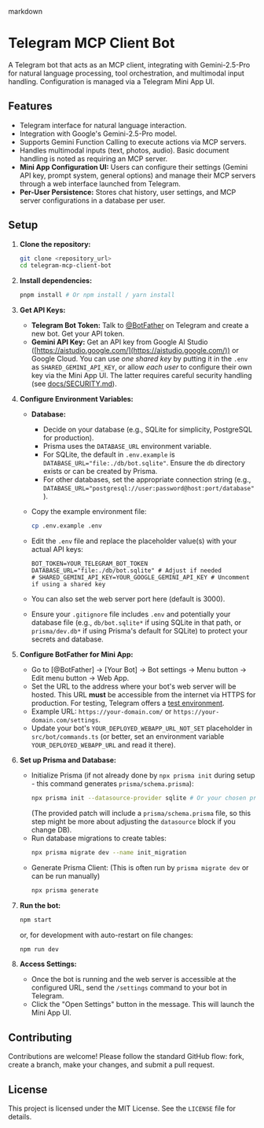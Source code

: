 markdown
# Telegram MCP Client Bot

A Telegram bot that acts as an MCP client, integrating with Gemini-2.5-Pro for natural language processing, tool orchestration, and multimodal input handling. Configuration is managed via a Telegram Mini App UI.

## Features

*   Telegram interface for natural language interaction.
*   Integration with Google's Gemini-2.5-Pro model.
*   Supports Gemini Function Calling to execute actions via MCP servers.
*   Handles multimodal inputs (text, photos, audio). Basic document handling is noted as requiring an MCP server.
*   **Mini App Configuration UI:** Users can configure their settings (Gemini API key, prompt system, general options) and manage their MCP servers through a web interface launched from Telegram.
*   **Per-User Persistence:** Stores chat history, user settings, and MCP server configurations in a database per user.

## Setup

1.  **Clone the repository:**
    ```bash
    git clone <repository_url>
    cd telegram-mcp-client-bot 
    ```

2.  **Install dependencies:**
    ```bash
    pnpm install # Or npm install / yarn install
    ```

3.  **Get API Keys:**
    *   **Telegram Bot Token:** Talk to [@BotFather](https://t.me/BotFather) on Telegram and create a new bot. Get your API token.
    *   **Gemini API Key:** Get an API key from Google AI Studio ([https://aistudio.google.com/](https://aistudio.google.com/)) or Google Cloud. You can use *one shared key* by putting it in the `.env` as `SHARED_GEMINI_API_KEY`, or allow *each user* to configure their own key via the Mini App UI. The latter requires careful security handling (see [docs/SECURITY.md](./SECURITY.md)).

4.  **Configure Environment Variables:**
    *   **Database:**
        *   Decide on your database (e.g., SQLite for simplicity, PostgreSQL for production).
        *   Prisma uses the `DATABASE_URL` environment variable.
        *   For SQLite, the default in `.env.example` is `DATABASE_URL="file:./db/bot.sqlite"`. Ensure the `db` directory exists or can be created by Prisma.
        *   For other databases, set the appropriate connection string (e.g., `DATABASE_URL="postgresql://user:password@host:port/database"`).

    *   Copy the example environment file:
        ```bash
        cp .env.example .env
        ```
    *   Edit the `.env` file and replace the placeholder value(s) with your actual API keys:
        ```dotenv
        BOT_TOKEN=YOUR_TELEGRAM_BOT_TOKEN
        DATABASE_URL="file:./db/bot.sqlite" # Adjust if needed
        # SHARED_GEMINI_API_KEY=YOUR_GOOGLE_GEMINI_API_KEY # Uncomment if using a shared key
        ```
    *   You can also set the web server port here (default is 3000).
    *   Ensure your `.gitignore` file includes `.env` and potentially your database file (e.g., `db/bot.sqlite*` if using SQLite in that path, or `prisma/dev.db*` if using Prisma's default for SQLite) to protect your secrets and database.

5.  **Configure BotFather for Mini App:**
    *   Go to [@BotFather] -> [Your Bot] -> Bot settings -> Menu button -> Edit menu button -> Web App.
    *   Set the URL to the address where your bot's web server will be hosted. This URL **must** be accessible from the internet via HTTPS for production. For testing, Telegram offers a [test environment](https://core.telegram.org/bots/webapps#testing-mini-apps).
    *   Example URL: `https://your-domain.com/` or `https://your-domain.com/settings`.
    *   Update your bot's `YOUR_DEPLOYED_WEBAPP_URL_NOT_SET` placeholder in `src/bot/commands.ts` (or better, set an environment variable `YOUR_DEPLOYED_WEBAPP_URL` and read it there).

6.  **Set up Prisma and Database:**
    *   Initialize Prisma (if not already done by `npx prisma init` during setup - this command generates `prisma/schema.prisma`):
        ```bash
        npx prisma init --datasource-provider sqlite # Or your chosen provider (postgresql, mysql, mongodb, etc.)
        ```
        (The provided patch will include a `prisma/schema.prisma` file, so this step might be more about adjusting the `datasource` block if you change DB).
    *   Run database migrations to create tables:
        ```bash
        npx prisma migrate dev --name init_migration
        ```
    *   Generate Prisma Client: (This is often run by `prisma migrate dev` or can be run manually)
        ```bash
        npx prisma generate
        ```
6.  **Run the bot:**
    ```bash
    npm start
    ```
    or, for development with auto-restart on file changes:
    ```bash
    npm run dev
    ```

7.  **Access Settings:**
    *   Once the bot is running and the web server is accessible at the configured URL, send the `/settings` command to your bot in Telegram.
    *   Click the "Open Settings" button in the message. This will launch the Mini App UI.

## Contributing

Contributions are welcome! Please follow the standard GitHub flow: fork, create a branch, make your changes, and submit a pull request.

## License

This project is licensed under the MIT License. See the `LICENSE` file for details.
